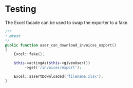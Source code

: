 # Testing

The Excel facade can be used to swap the exporter to a fake.

```php
/**
* @test
*/
public function user_can_download_invoices_export() 
{
    Excel::fake();

    $this->actingAs($this->givenUser())
         ->get('/invoices/export');

    Excel::assertDownloaded('filename.xlsx');
}
```